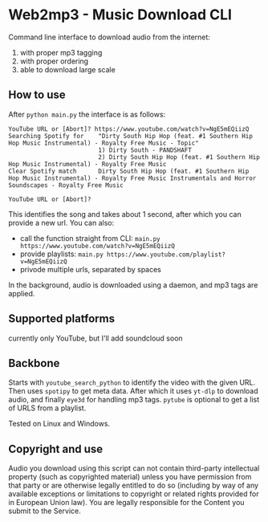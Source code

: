 # Web2mp3 - Music Download CLI

Command line interface to download audio from the internet:

1. with proper mp3 tagging
2. with proper ordering
3. able to download large scale

## How to use

After `python main.py` the interface is as follows:

```
YouTube URL or [Abort]? https://www.youtube.com/watch?v=NgE5mEQiizQ
Searching Spotify for    "Dirty South Hip Hop (feat. #1 Southern Hip Hop Music Instrumental) - Royalty Free Music - Topic"
                         1) Dirty South - PANDSHAFT
                         2) Dirty South Hip Hop (feat. #1 Southern Hip Hop Music Instrumental) - Royalty Free Music
Clear Spotify match      Dirty South Hip Hop (feat. #1 Southern Hip Hop Music Instrumental) - Royalty Free Music Instrumentals and Horror Soundscapes - Royalty Free Music

YouTube URL or [Abort]?
```

This identifies the song and takes about 1 second, after which you can provide a new url. You can also:

* call the function straight from CLI: `main.py https://www.youtube.com/watch?v=NgE5mEQiizQ`
* provide playlists: `main.py https://www.youtube.com/playlist?v=NgE5mEQiizQ`
* privode multiple urls, separated by spaces

In the background, audio is downloaded using a daemon, and mp3 tags are applied.

## Supported platforms

currently only YouTube, but I'll add soundcloud soon

## Backbone

Starts with `youtube_search_python` to identify the video with the given URL. Then uses `spotipy` to get meta data. After which it uses `yt-dlp` to download audio, and finally `eye3d` for handling mp3 tags. `pytube` is optional to get a list of URLS from a playlist. 

Tested on Linux and Windows.

## Copyright and use
Audio you download using this script can not contain third-party intellectual property (such as copyrighted material) unless you have permission from that party or are otherwise legally entitled to do so (including by way of any available exceptions or limitations to copyright or related rights provided for in European Union law). You are legally responsible for the Content you submit to the Service.     

